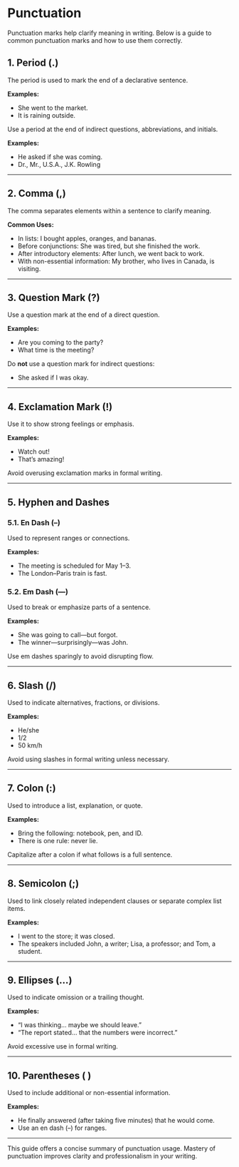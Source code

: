 # Punctuation

Punctuation marks help clarify meaning in writing. Below is a guide to common punctuation marks and how to use them correctly.

## 1. Period (.)

The period is used to mark the end of a declarative sentence.

**Examples:**

- She went to the market.
- It is raining outside.

Use a period at the end of indirect questions, abbreviations, and initials.

**Examples:**

- He asked if she was coming.
- Dr., Mr., U.S.A., J.K. Rowling

---

## 2. Comma (,)

The comma separates elements within a sentence to clarify meaning.

**Common Uses:**

- In lists: I bought apples, oranges, and bananas.
- Before conjunctions: She was tired, but she finished the work.
- After introductory elements: After lunch, we went back to work.
- With non-essential information: My brother, who lives in Canada, is visiting.

---

## 3. Question Mark (?)

Use a question mark at the end of a direct question.

**Examples:**

- Are you coming to the party?
- What time is the meeting?

Do **not** use a question mark for indirect questions:

- She asked if I was okay.

---

## 4. Exclamation Mark (!)

Use it to show strong feelings or emphasis.

**Examples:**

- Watch out!
- That’s amazing!

Avoid overusing exclamation marks in formal writing.

---

## 5. Hyphen and Dashes

### 5.1. En Dash (–)

Used to represent ranges or connections.

**Examples:**

- The meeting is scheduled for May 1–3.
- The London–Paris train is fast.

### 5.2. Em Dash (—)

Used to break or emphasize parts of a sentence.

**Examples:**

- She was going to call—but forgot.
- The winner—surprisingly—was John.

Use em dashes sparingly to avoid disrupting flow.

---

## 6. Slash (/)

Used to indicate alternatives, fractions, or divisions.

**Examples:**

- He/she
- 1/2
- 50 km/h

Avoid using slashes in formal writing unless necessary.

---

## 7. Colon (:)

Used to introduce a list, explanation, or quote.

**Examples:**

- Bring the following: notebook, pen, and ID.
- There is one rule: never lie.

Capitalize after a colon if what follows is a full sentence.

---

## 8. Semicolon (;)

Used to link closely related independent clauses or separate complex list items.

**Examples:**

- I went to the store; it was closed.
- The speakers included John, a writer; Lisa, a professor; and Tom, a student.

---

## 9. Ellipses (…)

Used to indicate omission or a trailing thought.

**Examples:**

- “I was thinking… maybe we should leave.”
- “The report stated… that the numbers were incorrect.”

Avoid excessive use in formal writing.

---

## 10. Parentheses ( )

Used to include additional or non-essential information.

**Examples:**

- He finally answered (after taking five minutes) that he would come.
- Use an en dash (–) for ranges.

---

This guide offers a concise summary of punctuation usage. Mastery of punctuation improves clarity and professionalism in your writing.
